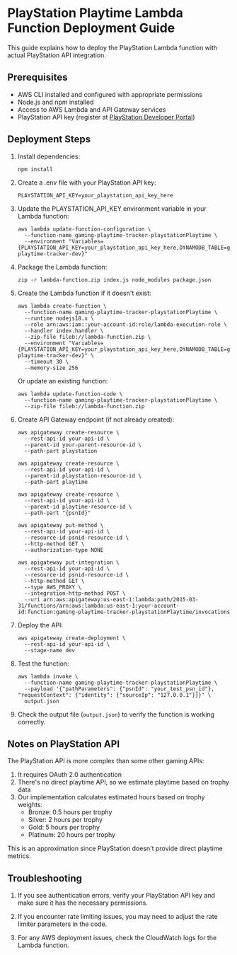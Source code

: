 # PlayStation Playtime Lambda Function Deployment Guide

This guide explains how to deploy the PlayStation Lambda function with actual PlayStation API integration.

## Prerequisites
- AWS CLI installed and configured with appropriate permissions
- Node.js and npm installed
- Access to AWS Lambda and API Gateway services
- PlayStation API key (register at [PlayStation Developer Portal](https://developer.playstation.com/))

## Deployment Steps

1. Install dependencies:
   ```
   npm install
   ```

2. Create a .env file with your PlayStation API key:
   ```
   PLAYSTATION_API_KEY=your_playstation_api_key_here
   ```

3. Update the PLAYSTATION_API_KEY environment variable in your Lambda function:
   ```
   aws lambda update-function-configuration \
     --function-name gaming-playtime-tracker-playstationPlaytime \
     --environment "Variables={PLAYSTATION_API_KEY=your_playstation_api_key_here,DYNAMODB_TABLE=gaming-playtime-tracker-dev}"
   ```

4. Package the Lambda function:
   ```
   zip -r lambda-function.zip index.js node_modules package.json
   ```

5. Create the Lambda function if it doesn't exist:
   ```
   aws lambda create-function \
     --function-name gaming-playtime-tracker-playstationPlaytime \
     --runtime nodejs18.x \
     --role arn:aws:iam::your-account-id:role/lambda-execution-role \
     --handler index.handler \
     --zip-file fileb://lambda-function.zip \
     --environment "Variables={PLAYSTATION_API_KEY=your_playstation_api_key_here,DYNAMODB_TABLE=gaming-playtime-tracker-dev}" \
     --timeout 30 \
     --memory-size 256
   ```

   Or update an existing function:
   ```
   aws lambda update-function-code \
     --function-name gaming-playtime-tracker-playstationPlaytime \
     --zip-file fileb://lambda-function.zip
   ```

6. Create API Gateway endpoint (if not already created):
   ```
   aws apigateway create-resource \
     --rest-api-id your-api-id \
     --parent-id your-parent-resource-id \
     --path-part playstation
   
   aws apigateway create-resource \
     --rest-api-id your-api-id \
     --parent-id playstation-resource-id \
     --path-part playtime
   
   aws apigateway create-resource \
     --rest-api-id your-api-id \
     --parent-id playtime-resource-id \
     --path-part "{psnId}"
   
   aws apigateway put-method \
     --rest-api-id your-api-id \
     --resource-id psnid-resource-id \
     --http-method GET \
     --authorization-type NONE
   
   aws apigateway put-integration \
     --rest-api-id your-api-id \
     --resource-id psnid-resource-id \
     --http-method GET \
     --type AWS_PROXY \
     --integration-http-method POST \
     --uri arn:aws:apigateway:us-east-1:lambda:path/2015-03-31/functions/arn:aws:lambda:us-east-1:your-account-id:function:gaming-playtime-tracker-playstationPlaytime/invocations
   ```

7. Deploy the API:
   ```
   aws apigateway create-deployment \
     --rest-api-id your-api-id \
     --stage-name dev
   ```

8. Test the function:
   ```
   aws lambda invoke \
     --function-name gaming-playtime-tracker-playstationPlaytime \
     --payload '{"pathParameters": {"psnId": "your_test_psn_id"}, "requestContext": {"identity": {"sourceIp": "127.0.0.1"}}}' \
     output.json
   ```

9. Check the output file (`output.json`) to verify the function is working correctly.

## Notes on PlayStation API

The PlayStation API is more complex than some other gaming APIs:

1. It requires OAuth 2.0 authentication
2. There's no direct playtime API, so we estimate playtime based on trophy data
3. Our implementation calculates estimated hours based on trophy weights:
   - Bronze: 0.5 hours per trophy
   - Silver: 2 hours per trophy
   - Gold: 5 hours per trophy
   - Platinum: 20 hours per trophy

This is an approximation since PlayStation doesn't provide direct playtime metrics.

## Troubleshooting

1. If you see authentication errors, verify your PlayStation API key and make sure it has the necessary permissions.

2. If you encounter rate limiting issues, you may need to adjust the rate limiter parameters in the code.

3. For any AWS deployment issues, check the CloudWatch logs for the Lambda function. 